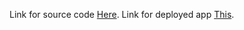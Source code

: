 Link for source code [Here](https://github.com/anthonylapin/task4-itransition).
Link for deployed app [This](https://task4alapin.herokuapp.com/).
